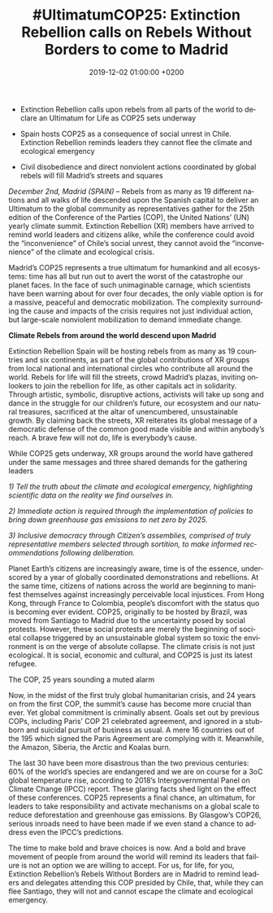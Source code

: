 ﻿---
layout: page-small-width
lang: en
title: "#UltimatumCOP25: Extinction Rebellion calls on Rebels Without Borders to come to Madrid"
slug: ultimatum-COP-25
date: 2019-12-02 01:00:00 +0200
categories:
  - press
published: true
header-class: "bg-black text-light-gray"
banner: 
---

-   Extinction Rebellion calls upon rebels from all parts of the world to declare an Ultimatum for Life as COP25 sets underway
    
-   Spain hosts COP25 as a consequence of social unrest in Chile. Extinction Rebellion reminds leaders they cannot flee the climate and ecological emergency
    
-   Civil disobedience and direct nonviolent actions coordinated by global rebels will fill Madrid’s streets and squares
    

  

*December 2nd, Madrid (SPAIN)* – Rebels from as many as 19 different nations and all walks of life descended upon the Spanish capital to deliver an Ultimatum to the global community as representatives gather for the 25th edition of the Conference of the Parties (COP), the United Nations’ (UN) yearly climate summit. Extinction Rebellion (XR) members have arrived to remind world leaders and citizens alike, while the conference could avoid the “inconvenience” of Chile’s social unrest, they cannot avoid the “inconvenience” of the climate and ecological crisis.

Madrid’s COP25 represents a true ultimatum for humankind and all ecosystems: time has all but run out to avert the worst of the catastrophe our planet faces. In the face of such unimaginable carnage, which scientists have been warning about for over four decades, the only viable option is for a massive, peaceful and democratic mobilization. The complexity surrounding the cause and impacts of the crisis requires not just individual action, but large-scale nonviolent mobilization to demand immediate change.

**Climate Rebels from around the world descend upon Madrid**

Extinction Rebellion Spain will be hosting rebels from as many as 19 countries and six continents, as part of the global contributions of XR groups from local national and international circles who contribute all around the world. Rebels for life will fill the streets, crowd Madrid’s plazas, inviting onlookers to join the rebellion for life, as other capitals act in solidarity. Through artistic, symbolic, disruptive actions, activists will take up song and dance in the struggle for our children’s future, our ecosystem and our natural treasures, sacrificed at the altar of unencumbered, unsustainable growth. By claiming back the streets, XR reiterates its global message of a democratic defense of the common good made visible and within anybody’s reach. A brave few will not do, life is everybody’s cause.

While COP25 gets underway, XR groups around the world have gathered under the same messages and three shared demands for the gathering leaders

*1) Tell the truth about the climate and ecological emergency, highlighting scientific data on the reality we find ourselves in.*

*2) Immediate action is required through the implementation of policies to bring down greenhouse gas emissions to net zero by 2025.*

*3) Inclusive democracy  through Citizen’s assemblies, comprised of truly representative members selected through sortition, to make informed recommendations following deliberation.*

Planet Earth’s citizens are increasingly aware, time is of the essence, underscored by a year of globally coordinated demonstrations and rebellions. At the same time, citizens of nations across the world are beginning to manifest themselves against increasingly perceivable local injustices. From Hong Kong, through France to Colombia, people’s discomfort with the status quo is becoming ever evident. COP25, originally to be hosted by Brazil, was moved from Santiago to Madrid due to the uncertainty posed by social protests. However, these social protests are merely the beginning of societal collapse triggered by an unsustainable global system so toxic the environment is on the verge of absolute collapse. The climate crisis is not just ecological. It is social, economic and cultural, and COP25 is just its latest refugee.

The COP, 25 years sounding a muted alarm

Now, in the midst of the first truly global humanitarian crisis, and 24 years on from the first COP, the summit’s cause has become more crucial than ever. Yet global commitment is criminally absent. Goals set out by previous COPs, including Paris’ COP 21 celebrated agreement, and ignored in a stubborn and suicidal pursuit of business as usual. A mere 16 countries out of the 195 which signed the Paris Agreement are complying with it. Meanwhile, the Amazon, Siberia, the Arctic and Koalas burn.

The last 30 have been more disastrous than the two previous centuries: 60% of the world’s species are endangered and we are on course for a 3oC global temperature rise, according to 2018’s Intergovernmental Panel on Climate Change (IPCC) report. These glaring facts shed light on the effect of these conferences. COP25 represents a final chance, an ultimatum, for leaders to take responsibility and activate mechanisms on a global scale to reduce deforestation and greenhouse gas emissions. By Glasgow’s COP26, serious inroads need to have been made if we even stand a chance to address even the IPCC’s predictions.

The time to make bold and brave choices is now. And a bold and brave movement of people from around the world will remind its leaders that failure is not an option we are willing to accept. For us, for life, for you, Extinction Rebellion’s Rebels Without Borders are in Madrid to remind leaders and delegates attending this COP presided by Chile, that, while they can flee Santiago, they will not and cannot escape the climate and ecological emergency.
